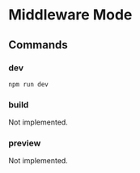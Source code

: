 # Middleware Mode

## Commands

### dev

```shell
npm run dev
```

### build

Not implemented.

### preview

Not implemented.
